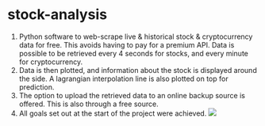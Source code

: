 # stock-analysis
1. Python software to web-scrape live & historical stock & cryptocurrency data for free. This avoids having to pay for a premium API. Data is possible to be retrieved every 4 seconds for stocks, and every minute for cryptocurrency.
2. Data is then plotted, and information about the stock is displayed around the side. A lagrangian interpolation line is also plotted on top for prediction. 
3. The option to upload the retrieved data to an online backup source is offered. This is also through a free source.
4. All goals set out at the start of the project were achieved.
![](\Screenshots.Stock_Live.PNG)
